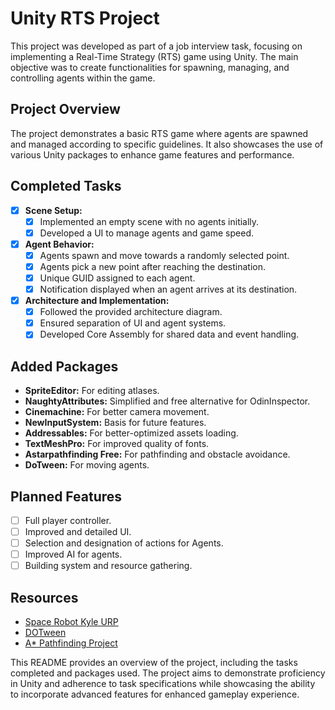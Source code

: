 # Unity RTS Project

This project was developed as part of a job interview task, focusing on implementing a Real-Time Strategy (RTS) game using Unity. The main objective was to create functionalities for spawning, managing, and controlling agents within the game.

## Project Overview

The project demonstrates a basic RTS game where agents are spawned and managed according to specific guidelines. It also showcases the use of various Unity packages to enhance game features and performance.

## Completed Tasks

- [x] **Scene Setup:**
  - [x] Implemented an empty scene with no agents initially.
  - [x] Developed a UI to manage agents and game speed.
- [x] **Agent Behavior:**
  - [x] Agents spawn and move towards a randomly selected point.
  - [x] Agents pick a new point after reaching the destination.
  - [x] Unique GUID assigned to each agent.
  - [x] Notification displayed when an agent arrives at its destination.
- [x] **Architecture and Implementation:**
  - [x] Followed the provided architecture diagram.
  - [x] Ensured separation of UI and agent systems.
  - [x] Developed Core Assembly for shared data and event handling.
## Added Packages

- **SpriteEditor:** For editing atlases.
- **NaughtyAttributes:** Simplified and free alternative for OdinInspector.
- **Cinemachine:** For better camera movement.
- **NewInputSystem:** Basis for future features.
- **Addressables:** For better-optimized assets loading.
- **TextMeshPro:** For improved quality of fonts.
- **Astarpathfinding Free:** For pathfinding and obstacle avoidance.
- **DoTween:** For moving agents.

## Planned Features

- [ ] Full player controller.
- [ ] Improved and detailed UI.
- [ ] Selection and designation of actions for Agents.
- [ ] Improved AI for agents.
- [ ] Building system and resource gathering.

## Resources

- [Space Robot Kyle URP](https://assetstore.unity.com/packages/3d/characters/robots/space-robot-kyle-urp-4696)
- [DOTween](http://dotween.demigiant.com/index.php)
- [A* Pathfinding Project](https://arongranberg.com/astar/download)

This README provides an overview of the project, including the tasks completed and packages used. The project aims to demonstrate proficiency in Unity and adherence to task specifications while showcasing the ability to incorporate advanced features for enhanced gameplay experience.
